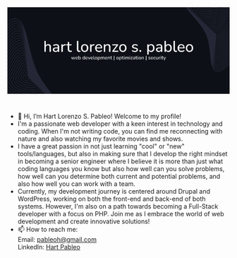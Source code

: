 <img src="gh-cover.png" alt="Cover Image of Hart Pableo's GitHub Profile" style="margin-bottom: 25px;">

- 👋 Hi, I’m Hart Lorenzo S. Pableo! Welcome to my profile!
- I'm a passionate web developer with a keen interest in technology and coding. When I'm not writing code, you can find me reconnecting with nature and also watching my favorite movies and shows.
- I have a great passion in not just learning "cool" or "new" tools/languages, but also in making sure that I develop the right mindset in becoming a senior engineer where I believe it is more than just what coding languages you know but also how well can you solve problems, how well can you determine both current and potential problems, and also how well you can work with a team.
- Currently, my development journey is centered around Drupal and WordPress, working on both the front-end and back-end of both systems. However, I'm also on a path towards becoming a Full-Stack developer with a focus on PHP. Join me as I embrace the world of web development and create innovative solutions!
- 📫 How to reach me: <br>
  Email: <a href="mailto:pableoh@gmail.com">pableoh@gmail.com</a> <br>
  LinkedIn: <a href="https://www.linkedin.com/in/hart-pableo-05ab81207/" target="_blank">Hart Pableo</a>

<!---
hartpableo/hartpableo is a ✨ special ✨ repository because its `README.md` (this file) appears on your GitHub profile.
You can click the Preview link to take a look at your changes.
--->
